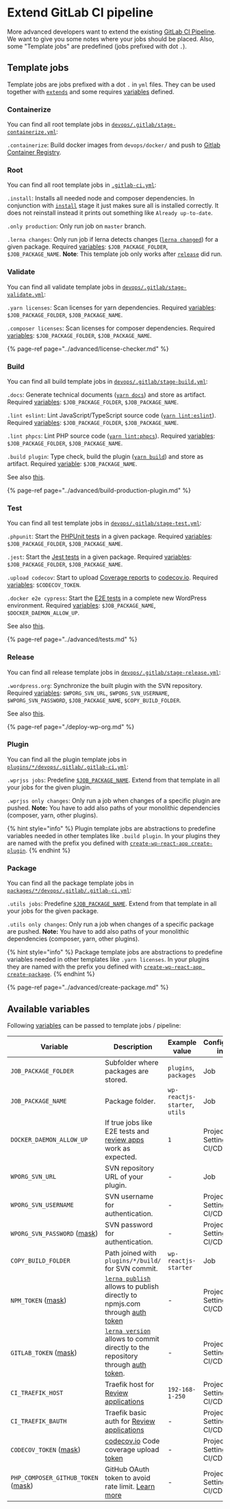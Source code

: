 # Extend GitLab CI pipeline

More advanced developers want to extend the existing [GitLab CI Pipeline](predefined-pipeline.md#pipeline-stages). We want to give you some notes where your jobs should be placed. Also, some "Template jobs" are predefined (jobs prefixed with dot `.`).

## Template jobs

Template jobs are jobs prefixed with a dot `.` in `yml` files. They can be used together with [`extends`](https://docs.gitlab.com/ee/ci/yaml/#extends) and some requires [variables](https://docs.gitlab.com/ee/ci/variables/) defined.

### Containerize

You can find all root template jobs in [`devops/.gitlab/stage-containerize.yml`](../usage/folder-structure/root.md#folder-structure):

`.containerize`: Build docker images from `devops/docker/` and push to [Gitlab Container Registry](https://docs.gitlab.com/ee/user/packages/container_registry/).

### Root

You can find all root template jobs in [`.gitlab-ci.yml`](../usage/folder-structure/root.md#folder-structure):

`.install`: Installs all needed node and composer dependencies. In conjunction with [`install`](predefined-pipeline.md#install) stage it just makes sure all is installed correctly. It does not reinstall instead it prints out something like `Already up-to-date`.

`.only production`: Only run job on `master` branch.

`.lerna changes`: Only run job if lerna detects changes ([`lerna changed`](https://github.com/lerna/lerna/tree/master/commands/changed)) for a given package. Required [variables](#available-variables): `$JOB_PACKAGE_FOLDER`, `$JOB_PACKAGE_NAME`. **Note**: This template job only works after [`release`](predefined-pipeline.md#release) did run.

### Validate

You can find all validate template jobs in [`devops/.gitlab/stage-validate.yml`](../usage/folder-structure/root.md#folder-structure):

`.yarn licenses`: Scan licenses for yarn dependencies. Required [variables](#available-variables): `$JOB_PACKAGE_FOLDER`, `$JOB_PACKAGE_NAME`.

`.composer licenses`: Scan licenses for composer dependencies. Required [variables](#available-variables): `$JOB_PACKAGE_FOLDER`, `$JOB_PACKAGE_NAME`.

{% page-ref page="../advanced/license-checker.md" %}

### Build

You can find all build template jobs in [`devops/.gitlab/stage-build.yml`](../usage/folder-structure/root.md#folder-structure):

`.docs`: Generate technical documents ([`yarn docs`](../usage/available-commands/plugin.md#documentation)) and store as artifact. Required [variables](#available-variables): `$JOB_PACKAGE_FOLDER`, `$JOB_PACKAGE_NAME`.

`.lint eslint`: Lint JavaScript/TypeScript source code ([`yarn lint:eslint`](../usage/available-commands/plugin.md#development)). Required [variables](#available-variables): `$JOB_PACKAGE_FOLDER`, `$JOB_PACKAGE_NAME`.

`.lint phpcs`: Lint PHP source code ([`yarn lint:phpcs`](../usage/available-commands/plugin.md#development)). Required [variables](#available-variables): `$JOB_PACKAGE_FOLDER`, `$JOB_PACKAGE_NAME`.

`.build plugin`: Type check, build the plugin ([`yarn build`](../usage/available-commands/plugin.md#build)) and store as artifact. Required [variable](#available-variables): `$JOB_PACKAGE_NAME`.

See also [this](predefined-pipeline.md#build).

{% page-ref page="../advanced/build-production-plugin.md" %}

### Test

You can find all test template jobs in [`devops/.gitlab/stage-test.yml`](../usage/folder-structure/root.md#folder-structure):

`.phpunit`: Start the [PHPUnit tests](../advanced/tests.md#phpunit) in a given package. Required [variables](#available-variables): `$JOB_PACKAGE_FOLDER`, `$JOB_PACKAGE_NAME`.

`.jest`: Start the [Jest tests](../advanced/tests.md#jest) in a given package. Required [variables](#available-variables): `$JOB_PACKAGE_FOLDER`, `$JOB_PACKAGE_NAME`.

`.upload codecov`: Start to upload [Coverage reports](../advanced/tests.md#coverage) to [codecov.io](https://codecov.io). Required [variables](#available-variables): `$CODECOV_TOKEN`.

`.docker e2e cypress`: Start the [E2E tests](../advanced/tests.md#e2e) in a complete new WordPress environment. Required [variables](#available-variables): `$JOB_PACKAGE_NAME`, `$DOCKER_DAEMON_ALLOW_UP`.

See also [this](predefined-pipeline.md#test).

{% page-ref page="../advanced/tests.md" %}

### Release

You can find all release template jobs in [`devops/.gitlab/stage-release.yml`](../usage/folder-structure/root.md#folder-structure):

`.wordpress.org`: Synchronize the built plugin with the SVN repository. Required [variables](#available-variables): `$WPORG_SVN_URL`, `$WPORG_SVN_USERNAME`, `$WPORG_SVN_PASSWORD`, `$JOB_PACKAGE_NAME`, `$COPY_BUILD_FOLDER`.

See also [this](predefined-pipeline.md#deploy).

{% page-ref page="./deploy-wp-org.md" %}

### Plugin

You can find all the plugin template jobs in [`plugins/*/devops/.gitlab/.gitlab-ci.yml`](../usage/folder-structure/plugin.md#folder-structure):

`.wprjss jobs`: Predefine [`$JOB_PACKAGE_NAME`](#available-variables). Extend from that template in all your jobs for the given plugin.

`.wprjss only changes`: Only run a job when changes of a specific plugin are pushed. **Note:** You have to add also paths of your monolithic dependencies (composer, yarn, other plugins).

{% hint style="info" %}
Plugin template jobs are abstractions to predefine variables needed in other templates like `.build plugin`. In your plugins they are named with the prefix you defined with [`create-wp-react-app create-plugin`](../usage/getting-started#create-workspace).
{% endhint %}

### Package

You can find all the package template jobs in [`packages/*/devops/.gitlab/.gitlab-ci.yml`](../usage/folder-structure/root.md#folder-structure):

`.utils jobs`: Predefine [`$JOB_PACKAGE_NAME`](#available-variables). Extend from that template in all your jobs for the given package.

`.utils only changes`: Only run a job when changes of a specific package are pushed. **Note:** You have to add also paths of your monolithic dependencies (composer, yarn, other plugins).

{% hint style="info" %}
Package template jobs are abstractions to predefine variables needed in other templates like `.yarn licenses`. In your plugins they are named with the prefix you defined with [`create-wp-react-app create-package`](../advanced/create-package.md).
{% endhint %}

{% page-ref page="../advanced/create-package.md" %}

## Available variables

Following [variables](https://docs.gitlab.com/ee/ci/variables/) can be passed to template jobs / pipeline:

| Variable                                                                                           | Description                                                                                                                                                                                                           | Example value                 | Configure in             |
| -------------------------------------------------------------------------------------------------- | --------------------------------------------------------------------------------------------------------------------------------------------------------------------------------------------------------------------- | ----------------------------- | ------------------------ |
| `JOB_PACKAGE_FOLDER`                                                                               | Subfolder where packages are stored.                                                                                                                                                                                  | `plugins`, `packages`         | Job                      |
| `JOB_PACKAGE_NAME`                                                                                 | Package folder.                                                                                                                                                                                                       | `wp-reactjs-starter`, `utils` | Job                      |
| `DOCKER_DAEMON_ALLOW_UP`                                                                           | If true jobs like E2E tests and [review apps](./review-applications.md) work as expected.                                                                                                                             | `1`                           | Project Settings > CI/CD |
| `WPORG_SVN_URL`                                                                                    | SVN repository URL of your plugin.                                                                                                                                                                                    | -                             | Job                      |
| `WPORG_SVN_USERNAME`                                                                               | SVN username for authentication.                                                                                                                                                                                      | -                             | Project Settings > CI/CD |
| `WPORG_SVN_PASSWORD` ([mask](https://gitlab.com/help/ci/variables/README#masked-variables))        | SVN password for authentication.                                                                                                                                                                                      | -                             | Project Settings > CI/CD |
| `COPY_BUILD_FOLDER`                                                                                | Path joined with `plugins/*/build/` for SVN commit.                                                                                                                                                                   | `wp-reactjs-starter`          | Job                      |
| `NPM_TOKEN` ([mask](https://gitlab.com/help/ci/variables/README#masked-variables))                 | [`lerna publish`](https://github.com/lerna/lerna/tree/master/commands/publish) allows to publish directly to npmjs.com through [auth token](https://docs.npmjs.com/about-authentication-tokens)                       | -                             | Project Settings > CI/CD |
| `GITLAB_TOKEN` ([mask](https://gitlab.com/help/ci/variables/README#masked-variables))              | [`lerna version`](https://github.com/lerna/lerna/tree/master/commands/version) allows to commit directly to the repository through [auth token](https://docs.gitlab.com/ce/user/profile/personal_access_tokens.html). | -                             | Project Settings > CI/CD |
| `CI_TRAEFIK_HOST`                                                                                  | Traefik host for [Review applications](./review-applications.md)                                                                                                                                                      | `192-168-1-250`               | Project Settings > CI/CD |
| `CI_TRAEFIK_BAUTH`                                                                                 | Traefik basic auth for [Review applications](./review-applications.md)                                                                                                                                                | -                             | Project Settings > CI/CD |
| `CODECOV_TOKEN` ([mask](https://gitlab.com/help/ci/variables/README#masked-variables))             | [codecov.io](https://codecov.io) Code coverage upload [token](https://docs.codecov.io/docs/about-the-codecov-bash-uploader#section-upload-token)                                                                      | -                             | Project Settings > CI/CD |
| `PHP_COMPOSER_GITHUB_TOKEN` ([mask](https://gitlab.com/help/ci/variables/README#masked-variables)) | GitHub OAuth token to avoid rate limit. [Learn more](https://getcomposer.org/doc/articles/troubleshooting.md#api-rate-limit-and-oauth-tokens)                                                                         | -                             | Project Settings > CI/CD |
